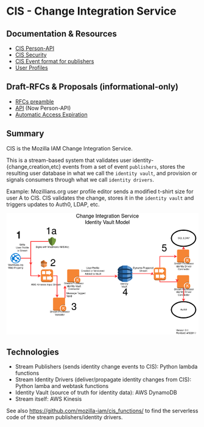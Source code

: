 # CIS - Change Integration Service

## Documentation & Resources

- [CIS Person-API](https://github.com/mozilla-iam/person-api)
- [CIS Security](docs/Security.md)
- [CIS Event format for publishers](docs/Event.md)
- [User Profiles](docs/Profiles.md)

## Draft-RFCs & Proposals (informational-only)
- [RFCs preamble](docs/rfcs/README.md)
- [API](docs/API.md) (Now Person-API)
- [Automatic Access Expiration](docs/AutomaticAccessExpiration.md)

## Summary

CIS is the Mozilla IAM Change Integration Service.

This is a stream-based system that validates user identity-{change,creation,etc} events from a set of event
`publishers`, stores the resulting user database in what we call the `identity vault`, and provision or signals
consumers through what we call `identity drivers`.

Example: Mozillians.org user profile editor sends a modified t-shirt size for
user A to CIS. CIS validates the change, stores it in the `identity vault` and
triggers updates to Auth0, LDAP, etc.

![Publisher=>CIS Vault=>ID Driver](/docs/images/CIS-AWS-Stencils.png?raw=true
"CIS Diagram")

## Technologies

- Stream Publishers (sends identity change events to CIS): Python lambda
  functions
- Stream Identity Drivers (deliver/propagate identity changes from CIS): Python
  lamba and webtask functions
- Identity Vault (source of truth for identity data): AWS DynamoDB
- Stream itself: AWS Kinesis

See also <https://github.com/mozilla-iam/cis_functions/> to find the serverless
code of the stream publishers/identity drivers.
